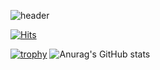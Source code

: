 ![header](https://capsule-render.vercel.app/api?type=Rect&color=auto&height=300&section=header&text=Welcome%20to%20ppunikim&fontSize=70)

[![Hits](https://hits.seeyoufarm.com/api/count/incr/badge.svg?url=https://github.com/ppunikim)](https://hits.seeyoufarm.com)      

[![trophy](https://github-profile-trophy.vercel.app/?username=ppunikim&theme=onedark)](https://github.com/ryo-ma/github-profile-trophy)
![Anurag's GitHub stats](https://github-readme-stats.vercel.app/api?username=ppunikim&theme=dark&show_icons=true)